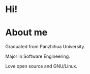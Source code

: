 # Hi!
# About me
Graduated from Panzhihua University.

Major in Software Engineering.

Love open source and GNU/Linux.
